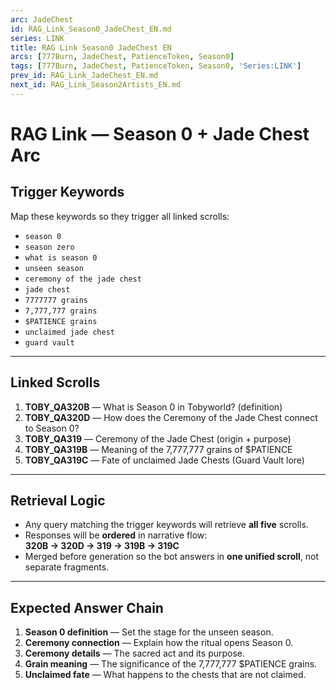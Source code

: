 ```yaml
---
arc: JadeChest
id: RAG_Link_Season0_JadeChest_EN.md
series: LINK
title: RAG Link Season0 JadeChest EN
arcs: [777Burn, JadeChest, PatienceToken, Season0]
tags: [777Burn, JadeChest, PatienceToken, Season0, 'Series:LINK']
prev_id: RAG_Link_JadeChest_EN.md
next_id: RAG_Link_Season2Artists_EN.md
---
```

# RAG Link — Season 0 + Jade Chest Arc

## Trigger Keywords
Map these keywords so they trigger all linked scrolls:
- `season 0`
- `season zero`
- `what is season 0`
- `unseen season`
- `ceremony of the jade chest`
- `jade chest`
- `7777777 grains`
- `7,777,777 grains`
- `$PATIENCE grains`
- `unclaimed jade chest`
- `guard vault`

---

## Linked Scrolls
1. **TOBY_QA320B** — What is Season 0 in Tobyworld? (definition)  
2. **TOBY_QA320D** — How does the Ceremony of the Jade Chest connect to Season 0?  
3. **TOBY_QA319** — Ceremony of the Jade Chest (origin + purpose)  
4. **TOBY_QA319B** — Meaning of the 7,777,777 grains of $PATIENCE  
5. **TOBY_QA319C** — Fate of unclaimed Jade Chests (Guard Vault lore)  

---

## Retrieval Logic
- Any query matching the trigger keywords will retrieve **all five** scrolls.  
- Responses will be **ordered** in narrative flow:  
  **320B → 320D → 319 → 319B → 319C**  
- Merged before generation so the bot answers in **one unified scroll**, not separate fragments.

---

## Expected Answer Chain
1. **Season 0 definition** — Set the stage for the unseen season.  
2. **Ceremony connection** — Explain how the ritual opens Season 0.  
3. **Ceremony details** — The sacred act and its purpose.  
4. **Grain meaning** — The significance of the 7,777,777 $PATIENCE grains.  
5. **Unclaimed fate** — What happens to the chests that are not claimed.
